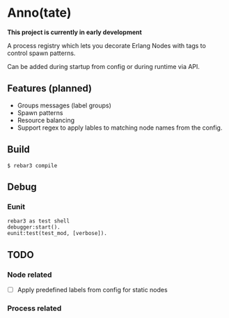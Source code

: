 Anno(tate)
=====

**This project is currently in early development**

A process registry which lets you decorate Erlang Nodes with tags to control
spawn patterns.

Can be added during startup from config or during runtime via API.

Features (planned)
------------------

- Groups messages (label groups)
- Spawn patterns
- Resource balancing
- Support regex to apply lables to matching node names from the config.


Build
-----

    $ rebar3 compile


Debug
-----

### Eunit
```
rebar3 as test shell
debugger:start().
eunit:test(test_mod, [verbose]).
```

TODO
----

### Node related

- [ ] Apply predefined labels from config for static nodes

### Process related

